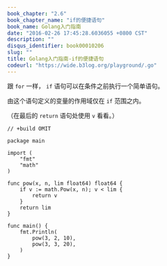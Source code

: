 ```yaml
---
book_chapter: "2.6"
book_chapter_name: "if的便捷语句"
book_name: Golang入门指南
date: "2016-02-26 17:45:28.6036055 +0800 CST"
description: ""
disqus_identifier: book00010206
slug: ""
title: Golang入门指南-if的便捷语句
codeurl: "https://wide.b3log.org/playground/.go"
---
```





跟 `for` 一样， `if` 语句可以在条件之前执行一个简单语句。

由这个语句定义的变量的作用域仅在 `if` 范围之内。

（在最后的 `return` 语句处使用 `v` 看看。）

```
// +build OMIT

package main

import (
	"fmt"
	"math"
)

func pow(x, n, lim float64) float64 {
	if v := math.Pow(x, n); v < lim {
		return v
	}
	return lim
}

func main() {
	fmt.Println(
		pow(3, 2, 10),
		pow(3, 3, 20),
	)
}

```


